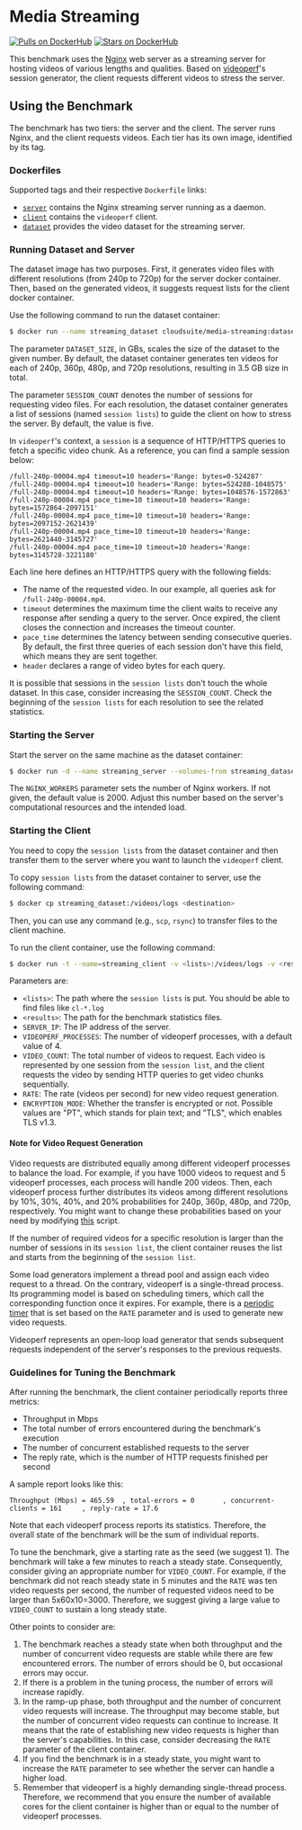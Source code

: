 # Media Streaming

[![Pulls on DockerHub][dhpulls]][dhrepo]
[![Stars on DockerHub][dhstars]][dhrepo]

This benchmark uses the [Nginx][nginx_repo] web server as a streaming server for hosting videos of various lengths and qualities. Based on [videoperf][httperf_repo]'s session generator, the client requests different videos to stress the server.

## Using the Benchmark ##
The benchmark has two tiers: the server and the client. The server runs Nginx, and the client requests videos. Each tier has its own image, identified by its tag.

### Dockerfiles ###

Supported tags and their respective `Dockerfile` links:

 - [`server`][serverdocker] contains the Nginx streaming server running as a daemon.
 - [`client`][clientdocker] contains the `videoperf` client.
 - [`dataset`][datasetdocker] provides the video dataset for the streaming server.

### Running Dataset and Server

The dataset image has two purposes. First, it generates video files with different resolutions (from 240p to 720p) for the server docker container. Then, based on the generated videos, it suggests request lists for the client docker container. 

Use the following command to run the dataset container:

```bash
$ docker run --name streaming_dataset cloudsuite/media-streaming:dataset ${DATASET_SIZE} ${SESSION_COUNT}
```

The parameter `DATASET_SIZE`, in GBs, scales the size of the dataset to the given number. By default, the dataset container generates ten videos for each of 240p, 360p, 480p, and 720p resolutions, resulting in 3.5 GB size in total. 

The parameter `SESSION_COUNT` denotes the number of sessions for requesting video files. For each resolution, the dataset container generates a list of sessions (named `session lists`) to guide the client on how to stress the server. By default, the value is five. 

In `videoperf`'s context, a `session` is a sequence of HTTP/HTTPS queries to fetch a specific video chunk. As a reference, you can find a sample session below:

```
/full-240p-00004.mp4 timeout=10 headers='Range: bytes=0-524287'
/full-240p-00004.mp4 timeout=10 headers='Range: bytes=524288-1048575'
/full-240p-00004.mp4 timeout=10 headers='Range: bytes=1048576-1572863'
/full-240p-00004.mp4 pace_time=10 timeout=10 headers='Range: bytes=1572864-2097151'
/full-240p-00004.mp4 pace_time=10 timeout=10 headers='Range: bytes=2097152-2621439'
/full-240p-00004.mp4 pace_time=10 timeout=10 headers='Range: bytes=2621440-3145727'
/full-240p-00004.mp4 pace_time=10 timeout=10 headers='Range: bytes=3145728-3221180'
```
Each line here defines an HTTP/HTTPS query with the following fields:
- The name of the requested video. In our example, all queries ask for `/full-240p-00004.mp4`.
- `timeout` determines the maximum time the client waits to receive any response after sending a query to the server. Once expired, the client closes the connection and increases the timeout counter. 
- `pace_time` determines the latency between sending consecutive queries. By default, the first three queries of each session don't have this field, which means they are sent together. 
- `header` declares a range of video bytes for each query. 

It is possible that sessions in the `session lists` don't touch the whole dataset. In this case, consider increasing the `SESSION_COUNT`. Check the beginning of the `session lists` for each resolution to see the related statistics.

### Starting the Server ####
Start the server on the same machine as the dataset container: 

```bash
$ docker run -d --name streaming_server --volumes-from streaming_dataset --net host cloudsuite/media-streaming:server ${NGINX_WORKERS}
```

The `NGINX_WORKERS` parameter sets the number of Nginx workers. If not given, the default value is 2000. Adjust this number based on the server's computational resources and the intended load.

### Starting the Client ###

You need to copy the `session lists` from the dataset container and then transfer them to the server where you want to launch the `videoperf` client. 

To copy `session lists` from the dataset container to server, use the following command:

```bash
$ docker cp streaming_dataset:/videos/logs <destination>
```

Then, you can use any command (e.g., `scp`, `rsync`) to transfer files to the client machine. 

To run the client container, use the following command:

```bash
$ docker run -t --name=streaming_client -v <lists>:/videos/logs -v <results>:/output --net host cloudsuite/media-streaming:client ${SERVER_IP} ${VIDEOPERF_PROCESSES} ${VIDEO_COUNT} ${RATE} ${ENCRYPTION_MODE}
```

Parameters are:
- `<lists>`: The path where the `session lists` is put. You should be able to find files like `cl-*.log`
- `<results>`: The path for the benchmark statistics files. 
- `SERVER_IP`: The IP address of the server. 
- `VIDEOPERF_PROCESSES`: The number of videoperf processes, with a default value of 4. 
- `VIDEO_COUNT`: The total number of videos to request. Each video is represented by one session from the `session list`, and the client requests the video by sending HTTP queries to get video chunks sequentially. 
- `RATE`: The rate (videos per second) for new video request generation. 
- `ENCRYPTION_MODE`: Whether the transfer is encrypted or not. Possible values are "PT", which stands for plain text; and "TLS", which enables TLS v1.3.

#### Note for Video Request Generation

Video requests are distributed equally among different videoperf processes to balance the load. For example, if you have 1000 videos to request and 5 videoperf processes, each process will handle 200 videos. Then, each videoperf process further distributes its videos among different resolutions by 10%, 30%, 40%, and 20% probabilities for 240p, 360p, 480p, and 720p, respectively. You might want to change these probabilities based on your need by modifying [this](https://github.com/parsa-epfl/cloudsuite/blob/main/benchmarks/media-streaming/client/files/run/peak_hunter/launch_remote.sh) script. 

If the number of required videos for a specific resolution is larger than the number of sessions in its `session list`, the client container reuses the list and starts from the beginning of the `session list`. 

Some load generators implement a thread pool and assign each video request to a thread. On the contrary, videoperf is a single-thread process. Its programming model is based on scheduling timers, which call the corresponding function once it expires. For example, there is a [periodic timer](https://github.com/parsa-epfl/cloudsuite/blob/main/benchmarks/media-streaming/client/files/videoperf/gen/rate.c#L132) that is set based on the `RATE` parameter and is used to generate new video requests. 

Videoperf represents an open-loop load generator that sends subsequent requests independent of the server's responses to the previous requests. 

### Guidelines for Tuning the Benchmark

After running the benchmark, the client container periodically reports three metrics:
- Throughput in Mbps
- The total number of errors encountered during the benchmark's execution
- The number of concurrent established requests to the server
- The reply rate, which is the number of HTTP requests finished per second

A sample report looks like this:
```
Throughput (Mbps) = 465.59  , total-errors = 0       , concurrent-clients = 161     , reply-rate = 17.6
```
Note that each videoperf process reports its statistics. Therefore, the overall state of the benchmark will be the sum of individual reports. 

To tune the benchmark, give a starting rate as the seed (we suggest 1). The benchmark will take a few minutes to reach a steady state. Consequently, consider giving an appropriate number for `VIDEO_COUNT`. For example, if the benchmark did not reach steady state in 5 minutes and the `RATE` was ten video requests per second, the number of requested videos need to be larger than 5x60x10=3000. Therefore, we suggest giving a large value to `VIDEO_COUNT` to sustain a long steady state. 

Other points to consider are:
1. The benchmark reaches a steady state when both throughput and the number of concurrent video requests are stable while there are few encountered errors. The number of errors should be 0, but occasional errors may occur. 
2. If there is a problem in the tuning process, the number of errors will increase rapidly. 
3. In the ramp-up phase, both throughput and the number of concurrent video requests will increase. The throughput may become stable, but the number of concurrent video requests can continue to increase. It means that the rate of establishing new video requests is higher than the server's capabilities. In this case, consider decreasing the `RATE` parameter of the client container.
4. If you find the benchmark is in a steady state, you might want to increase the `RATE` parameter to see whether the server can handle a higher load.
5. Remember that videoperf is a highly demanding single-thread process. Therefore, we recommend that you ensure the number of available cores for the client container is higher than or equal to the number of videoperf processes. 


[datasetdocker]: https://github.com/parsa-epfl/cloudsuite/blob/main/benchmarks/media-streaming/dataset/Dockerfile "Dataset Dockerfile"  

[serverdocker]: https://github.com/parsa-epfl/cloudsuite/blob/main/benchmarks/media-streaming/server/Dockerfile "Server Dockerfile"

[clientdocker]: https://github.com/parsa-epfl/cloudsuite/blob/main/benchmarks/media-streaming/client/Dockerfile "Client Dockerfile"

[repo]: https://github.com/parsa-epfl/cloudsuite/tree/main/benchmarks/media-streaming "GitHub Repo"
[dhrepo]: https://hub.docker.com/r/cloudsuite/media-streaming/ "DockerHub Page"
[dhpulls]: https://img.shields.io/docker/pulls/cloudsuite/media-streaming.svg "Go to DockerHub Page"
[dhstars]: https://img.shields.io/docker/stars/cloudsuite/media-streaming.svg "Go to DockerHub Page"
[nginx_repo]: https://github.com/nginx/nginx "Nginx repo"
[httperf_repo]: https://github.com/httperf/httperf "httperf repo"
